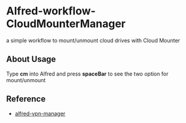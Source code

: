 # Alfred-workflow-CloudMounterManager
 a simple workflow to mount/unmount cloud drives with Cloud Mounter



## About Usage

Type **cm** into Alfred and press **spaceBar** to see the two option for mount/unmount



## Reference

* [alfred-vpn-manager](https://github.com/deanishe/alfred-vpn-manager)

